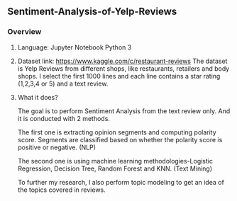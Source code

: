 ## Sentiment-Analysis-of-Yelp-Reviews
### Overview
1.	Language:   Jupyter Notebook Python 3
2.	Dataset
link: https://www.kaggle.com/c/restaurant-reviews
The dataset is Yelp Reviews from different shops, like restaurants, retailers and body shops.
I select the first 1000 lines and each line contains a star rating (1,2,3,4 or 5) and a text review.
3.	What it does?

    The goal is to perform Sentiment Analysis from the text review only. And it is conducted with 2 methods.
    
    The first one is extracting opinion segments and computing polarity score. Segments are classified based on whether the polarity score     is positive or negative. (NLP)
     
    The second one is using machine learning methodologies-Logistic Regression, Decision Tree, Random Forest and KNN. (Text Mining)
    
    To further my research, I also perform topic modeling to get an idea of the topics covered in reviews.
